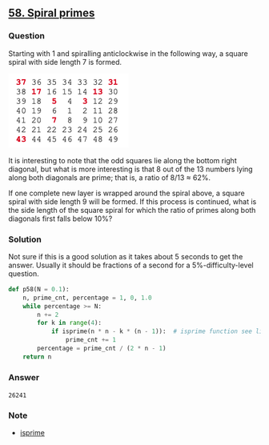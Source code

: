 ## **[58. Spiral primes](https://projecteuler.net/problem=58)**

### Question
Starting with 1 and spiralling anticlockwise in the following way, a square spiral with side length 7 is formed.

![im](./images/p58.png)

It is interesting to note that the odd squares lie along the bottom right diagonal, but what is more interesting is that 8 out of the 13 numbers lying along both diagonals are prime; that is, a ratio of 8/13 ≈ 62%.

If one complete new layer is wrapped around the spiral above, a square spiral with side length 9 will be formed. If this process is continued, what is the side length of the square spiral for which the ratio of primes along both diagonals first falls below 10%?

### Solution
Not sure if this is a good solution as it takes about 5 seconds to get the answer. Usually it should be fractions of a second for a
5%-difficulty-level question.  

```python
def p58(N = 0.1):
    n, prime_cnt, percentage = 1, 0, 1.0
    while percentage >= N:
        n += 2
        for k in range(4):
            if isprime(n * n - k * (n - 1)):  # isprime function see link below
                prime_cnt += 1
        percentage = prime_cnt / (2 * n - 1)
    return n
```

### Answer 
`26241`

### Note
- [isprime](https://github.com/doudou-h/doudou-h.github.io/blob/main/project-euler-solution/7.%2010001st%20prime.md)
